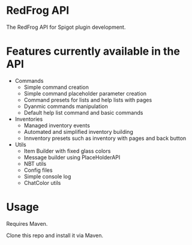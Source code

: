 # RedFrog API
The RedFrog API for Spigot plugin development.

# Features currently available in the API
- Commands
  - Simple command creation
  - Simple command placeholder parameter creation
  - Command presets for lists and help lists with pages
  - Dyanmic commands manipulation
  - Default help list command and basic commands
- Inventories
  - Managed inventory events
  - Automated and simplified inventory building
  - Innventory presets such as inventory with pages and back button
- Utils
  - Item Builder with fixed glass colors
  - Message builder using PlaceHolderAPI
  - NBT utils
  - Config files
  - Simple console log
  - ChatColor utils


# Usage
Requires Maven.

Clone this repo and install it via Maven.